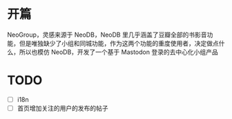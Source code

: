 # 开篇

NeoGroup，灵感来源于 NeoDB，NeoDB 里几乎涵盖了豆瓣全部的书影音功能，但是唯独缺少了小组和同城功能，作为这两个功能的重度使用者，决定做点什么，所以也模仿 NeoDB，开发了一个基于 Mastodon 登录的去中心化小组产品

# TODO

 - [ ] i18n
 - [ ] 首页增加关注的用户的发布的帖子